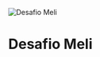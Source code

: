 ![Desafio Meli](https://github.com/Marcelo-Scarton/DesafioMeli/actions/workflows/meli.yml/badge.svg)
# Desafio Meli